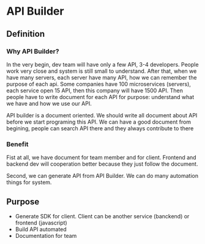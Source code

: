 # API Builder
## Definition
### Why API Builder?
In the very begin, dev team will have only a few API, 3-4 developers. People work very close and system is still small to understand. After that, when we have many servers, each server have many API, how we can remember the purpose of each api. Some companies have 100 microservices (servers), each service open 15 API, then this company will have 1500 API. Then people have to write document for each API for purpose: understand what we have and how we use our API.

API builder is a document oriented. We should write all document about API before we start programing this API. We can have a good document from begining, people can search API there and they always contribute to there

### Benefit
Fist at all, we have document for team member and for client. Frontend and backend dev will cooperation better because they just follow the document.

Second, we can generate API from API Builder. We can do many automation things for system. 

## Purpose

* Generate SDK for client. Client can be another service (banckend) or frontend (javascript)
* Build API automated
* Documentation for team
